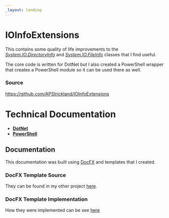 ```yaml
---
_layout: landing
---
```


# IOInfoExtensions
This contains some quality of life improvements to the [*System.IO.DirectoryInfo*](https://learn.microsoft.com/en-us/dotnet/api/system.io.directoryinfo) and [*System.IO.FileInfo*](https://learn.microsoft.com/en-us/dotnet/api/system.io.fileinfo) classes that I find useful.

The core code is written for DotNet but I also created a PowerShell wrapper that creates a PowerShell module so it can be used there as well.

### Source
https://github.com/APStrickland/IOInfoExtensions

# Technical Documentation
 - [**DotNet**](api/IOInfoExtensions.html)
 - [**PowerShell**](api/IOInfoExtensions.PowerShell.html)

## Documentation
This documentation was built using [DocFX](https://dotnet.github.io/docfx/index.html) and templates that I created.

### DocFX Template Source
They can be found in my other project [here](https://github.com/APStrickland/DocFxTemplates).

### DocFX Template Implementation
How they were implemented can be see [here](https://github.com/APStrickland/IOInfoExtensions/tree/main/docs)

